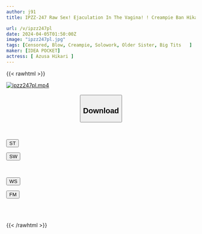 ```yaml
---
author: j91
title: IPZZ-247 Raw Sex! Ejaculation In The Vagina! ! Creampie Ban Hikari Azusa

url: /v/ipzz247pl
date: 2024-04-05T01:50:00Z
image: "ipzz247pl.jpg"
tags: [Censored, Blow, Creampie, Solowork, Older Sister, Big Tits	]
maker: [IDEA POCKET]
actress: [ Azusa Hikari ]
---
```



{{< rawhtml >}}

<div class="video" data-videoid="kqveaa1mpKSOXRK">
    <a href="javascript:;">
        <img src="/v/ipzz247pl/ipzz247pl.jpg" width="WIDTH" height="HEIGHT" alt="ipzz247pl.mp4" loading="lazy">
    </a>
</div>

<script type="text/javascript" src="https://j91.asia/asset/on-demand-st.js"></script>

<br>
  <link rel="stylesheet" href="https://j91.asia/asset/bs5.css">
  
  <center>
  <button class="btn btn-primary" type="button" data-bs-toggle="collapse" data-bs-target=".multi-collapse" aria-expanded="false" aria-controls="multiCollapseExample1 multiCollapseExample2"><h2>Download</h2></button></center>
</p>
<div class="row">
  <div class="col">
    <div class="collapse multi-collapse" id="multiCollapseExample1">
      <div class="card card-body">
	      	      <br>
<div class="buttons">  
<p><a href="https://streamtape.to/v/kqveaa1mpKSOXRK" target="_blank"><button class="btn-hover color-3"><i class="fa fa-download"></i> ST</button></a></p>
<p><a href="https://asnwish.com/5v43weapqm8s" target="_blank"><button class="btn-hover color-2"><i class="fa fa-download"></i> SW</button></a></p></div>
    </div>
  </div>
</div>
  <div class="col">
    <div class="collapse multi-collapse" id="multiCollapseExample2">
      <div class="card card-body">
	      <br>
<div class="buttons">
<p><a href="https://wolfstream.tv/aok9pz35q7le"><button class="btn-hover color-9"><i class="fa fa-download"></i> WS</button></a></p>
<p><a href="https://filemoon.sx/d/hrf5jghhkg9w"><button class="btn-hover color-8"><i class="fa fa-download"></i> FM</button></a></p></div>
<br><br>
      </div>
    </div>
  </div>
</div>

{{< /rawhtml >}}